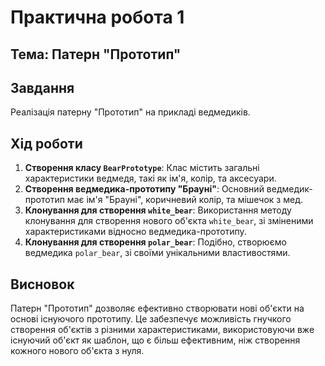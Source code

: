# Практична робота 1

## Тема: Патерн "Прототип"

## Завдання

Реалізація патерну "Прототип" на прикладі ведмедиків.

## Хід роботи

1. **Створення класу `BearPrototype`**: Клас містить загальні характеристики ведмедя, такі як ім'я, колір, та аксесуари.
2. **Створення ведмедика-прототипу "Брауні"**: Основний ведмедик-прототип має ім'я "Брауні", коричневий колір, та мішечок з мед.
3. **Клонування для створення `white_bear`**: Використання методу клонування для створення нового об'єкта `white_bear`, зі зміненими характеристиками відносно ведмедика-прототипу.
4. **Клонування для створення `polar_bear`**: Подібно, створюємо ведмедика `polar_bear`, зі своїми унікальними властивостями.

## Висновок

Патерн "Прототип" дозволяє ефективно створювати нові об'єкти на основі існуючого прототипу. Це забезпечує можливість гнучкого створення об'єктів з різними характеристиками, використовуючи вже існуючий об'єкт як шаблон, що є більш ефективним, ніж створення кожного нового об'єкта з нуля.
